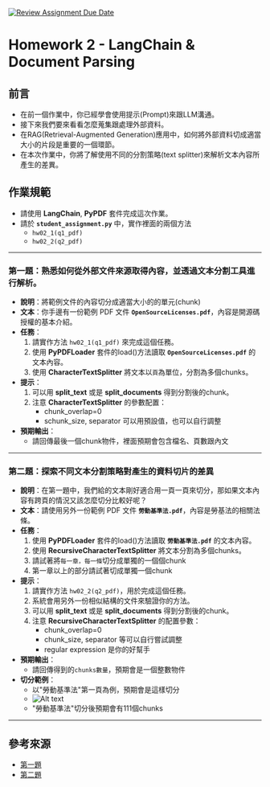 [![Review Assignment Due Date](https://classroom.github.com/assets/deadline-readme-button-22041afd0340ce965d47ae6ef1cefeee28c7c493a6346c4f15d667ab976d596c.svg)](https://classroom.github.com/a/MIand_y9)
# Homework 2 - LangChain & Document Parsing

## 前言

* 在前一個作業中，你已經學會使用提示(Prompt)來跟LLM溝通。
* 接下來我們要來看看怎麼蒐集跟處理外部資料。
* 在RAG(Retrieval-Augmented Generation)應用中，如何將外部資料切成適當大小的片段是重要的一個環節。
* 在本次作業中，你將了解使用不同的分割策略(text splitter)來解析文本內容所產生的差異。

## 作業規範

* 請使用 **LangChain**, **PyPDF** 套件完成這次作業。
* 請於 **`student_assignment.py`** 中，實作裡面的兩個方法
    * `hw02_1(q1_pdf)`
    * `hw02_2(q2_pdf)`

---

### 第一題：熟悉如何從外部文件來源取得內容，並透過文本分割工具進行解析。

* **說明**：將範例文件的內容切分成適當大小的的單元(chunk)
* **文本**：你手邊有一份範例 PDF 文件 **`OpenSourceLicenses.pdf`**，內容是開源碼授權的基本介紹。
* **任務**：
  1. 請實作方法 `hw02_1(q1_pdf)` 來完成這個任務。
  2. 使用 **PyPDFLoader** 套件的load()方法讀取 **`OpenSourceLicenses.pdf`** 的文本內容。
  3. 使用 **CharacterTextSplitter** 將文本以`頁`為單位，分割為多個chunks。
* **提示**：
  1. 可以用 **split_text** 或是 **split_documents** 得到分割後的chunk。
  2. 注意 **CharacterTextSplitter** 的參數配置：
      - chunk_overlap=0
      - schunk_size, separator 可以用預設值，也可以自行調整
* **預期輸出**：
  - 請回傳最後一個chunk物件，裡面預期會包含檔名、頁數跟內文

---

### 第二題：探索不同文本分割策略對產生的資料切片的差異

* **說明**：在第一題中，我們給的文本剛好適合用一頁一頁來切分，那如果文本內容有跨頁的情況又該怎麼切分比較好呢？
* **文本**：請使用另外一份範例 PDF 文件 **`勞動基準法.pdf`**，內容是勞基法的相關法條。
* **任務**：
  1. 使用 **PyPDFLoader** 套件的load()方法讀取 **`勞動基準法.pdf`** 的文本內容。
  2. 使用 **RecursiveCharacterTextSplitter** 將文本分割為多個chunks。
  3. 請試著將`每一章，每一條`切分成單獨的一個個chunk
  4. 第一章以上的部分請試著切成單獨一個chunk
* **提示**：
  1. 請實作方法 `hw02_2(q2_pdf)`，用於完成這個任務。
  2. 系統會用另外一份相似結構的文件來驗證你的方法。
  3. 可以用 **split_text** 或是 **split_documents** 得到分割後的chunk。
  4. 注意 **RecursiveCharacterTextSplitter** 的配置參數：
      - chunk_overlap=0
      - chunk_size, separator 等可以自行嘗試調整
      - regular expression 是你的好幫手
* **預期輸出**：
  - 請回傳得到的`chunks數量`，預期會是一個整數物件
* **切分範例**：
  - 以"勞動基準法"第一頁為例，預期會是這樣切分
  - ![Alt text](./chunks_example.png "Optional title")
  - "勞動基準法"切分後預期會有111個chunks

---

## 參考來源
- [第一題](https://python.langchain.com/api_reference/text_splitters/character/langchain_text_splitters.character.CharacterTextSplitter.html)
- [第二題](https://python.langchain.com/api_reference/text_splitters/character/langchain_text_splitters.character.RecursiveCharacterTextSplitter.html)
